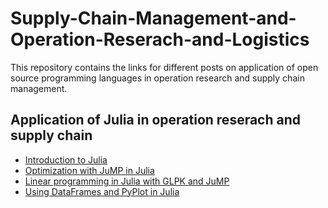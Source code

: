 # Supply-Chain-Management-and-Operation-Reserach-and-Logistics
This repository contains the links for different posts on application of open source programming languages in operation research and supply chain management. 
## Application of Julia in operation reserach and supply chain
* [Introduction to Julia](https://www.supplychaindataanalytics.com/introduction-to-julia/)
* [Optimization with JuMP in Julia](https://www.supplychaindataanalytics.com/optimization-with-jump-in-julia/)
* [Linear programming in Julia with GLPK and JuMP](https://www.supplychaindataanalytics.com/linear-programming-in-julia-with-glpk-and-jump/)
* [Using DataFrames and PyPlot in Julia](https://www.supplychaindataanalytics.com/using-dataframes-and-pyplot-in-julia/)
